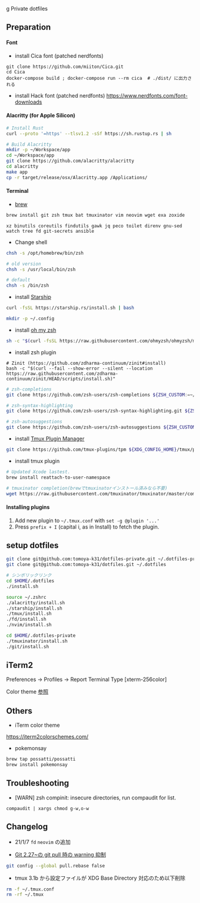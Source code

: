 g Private dotfiles

## Preparation

#### Font

- install Cica font (patched nerdfonts)

```
git clone https://github.com/miiton/Cica.git
cd Cica
docker-compose build ; docker-compose run --rm cica  # ./dist/ に出力される
```

- install Hack font (patched nerdfonts)
  https://www.nerdfonts.com/font-downloads

#### Alacritty (for Apple Silicon)

```sh
# Install Rust
curl --proto '=https' --tlsv1.2 -sSf https://sh.rustup.rs | sh

# Build Alacritty
mkdir -p ~/Workspace/app
cd ~/Workspace/app
git clone https://github.com/alacritty/alacritty
cd alacritty
make app
cp -r target/release/osx/Alacritty.app /Applications/
```

#### Terminal

- [brew](https://brew.sh/)

```sh
brew install git zsh tmux bat tmuxinator vim neovim wget exa zoxide
```

```
xz binutils coreutils findutils gawk jq peco toilet direnv gnu-sed watch tree fd git-secrets ansible
```

- Change shell

```sh
chsh -s /opt/homebrew/bin/zsh

# old version
chsh -s /usr/local/bin/zsh

# default
chsh -s /bin/zsh
```

- install [Starship](https://starship.rs/)

```sh
curl -fsSL https://starship.rs/install.sh | bash
```

```sh
mkdir -p ~/.config
```

- install [oh my zsh](https://github.com/ohmyzsh/ohmyzsh)

```sh
sh -c "$(curl -fsSL https://raw.githubusercontent.com/ohmyzsh/ohmyzsh/master/tools/install.sh)"
```

- install zsh plugin

```
# Zinit (https://github.com/zdharma-continuum/zinit#install)
bash -c "$(curl --fail --show-error --silent --location https://raw.githubusercontent.com/zdharma-continuum/zinit/HEAD/scripts/install.sh)"
```

```sh
# zsh-completions
git clone https://github.com/zsh-users/zsh-completions ${ZSH_CUSTOM:=~/.oh-my-zsh/custom}/plugins/zsh-completions

# zsh-syntax-highlighting
git clone https://github.com/zsh-users/zsh-syntax-highlighting.git ${ZSH_CUSTOM:-~/.oh-my-zsh/custom}/plugins/zsh-syntax-highlighting

# zsh-autosuggestions
git clone https://github.com/zsh-users/zsh-autosuggestions ${ZSH_CUSTOM:-~/.oh-my-zsh/custom}/plugins/zsh-autosuggestions
```

- install [Tmux Plugin Manager](https://github.com/tmux-plugins/tpm)

```sh
git clone https://github.com/tmux-plugins/tpm ${XDG_CONFIG_HOME}/tmux/plugins/tpm
```

- install tmux plugin

```sh
# Updated Xcode lastest.
brew install reattach-to-user-namespace

# tmuxinator completion(brewでtmuxinatorインストール済みなら不要)
wget https://raw.githubusercontent.com/tmuxinator/tmuxinator/master/completion/tmuxinator.zsh -O $(brew --prefix)/share/zsh/site-functions/_tmuxinator
```

#### Installing plugins

1. Add new plugin to `~/.tmux.conf` with `set -g @plugin '...'`
2. Press `prefix + I` (capital i, as in Install) to fetch the plugin.

## setup dotfiles

```sh
git clone git@github.com:tomoya-k31/dotfiles-private.git ~/.dotfiles-private
git clone git@github.com:tomoya-k31/dotfiles.git ~/.dotfiles

# シンボリックリンク
cd $HOME/.dotfiles
./install.sh

source ~/.zshrc
./alacritty/install.sh
./starship/install.sh
./tmux/install.sh
./fd/install.sh
./nvim/install.sh

cd $HOME/.dotfiles-private
./tmuxinator/install.sh
./git/install.sh
```

## iTerm2

Preferences -> Profiles -> Report Terminal Type [xterm-256color]

Color theme [参照](https://raw.githubusercontent.com/mbadolato/iTerm2-Color-Schemes/master/schemes/Neutron.itermcolors)

## Others

- iTerm color theme

https://iterm2colorschemes.com/

- pokemonsay

```sh
brew tap possatti/possatti
brew install pokemonsay
```

## Troubleshooting

- [WARN] zsh compinit: insecure directories, run compaudit for list.

```
compaudit | xargs chmod g-w,o-w
```

## Changelog

- 21/1/7
  `fd` `neovim` の追加

- [Git 2.27~の git pull 時の warning 抑制](https://qiita.com/tearoom6/items/0237080aaf2ad46b1963)

```sh
git config --global pull.rebase false
```

- tmux 3.1b から設定ファイルが XDG Base Directory 対応のため以下削除

```sh
rm -f ~/.tmux.conf
rm -rf ~/.tmux
```
